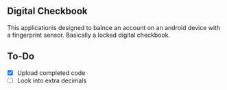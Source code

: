 ## Digital Checkbook

This applicationis designed to balnce an account on an android device with a fingerprint sensor. Basically a locked digital checkbook.

## To-Do

- [x] Upload completed code
- [ ] Look into extra decimals
